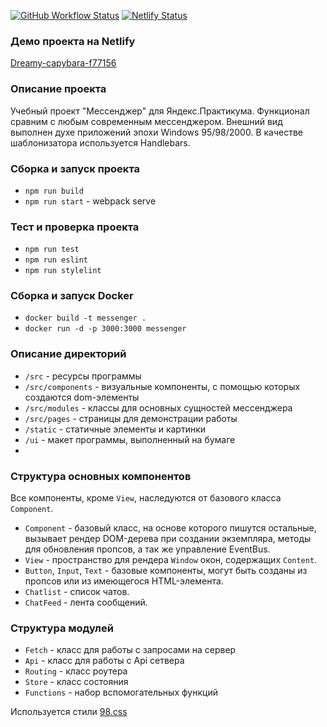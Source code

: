 
[![GitHub Workflow Status](https://img.shields.io/github/actions/workflow/status/djpont/middle.messenger.praktikum.yandex/tests.yml)](https://github.com/djpont/middle.messenger.praktikum.yandex/actions)
[![Netlify Status](https://api.netlify.com/api/v1/badges/b32e09ac-0be1-44f2-ac50-b754434586f1/deploy-status)](https://app.netlify.com/sites/dreamy-capybara-f77156/deploys)

### Демо проекта на Netlify
[Dreamy-capybara-f77156](https://dreamy-capybara-f77156.netlify.app)

### Описание проекта
Учебный проект "Мессенджер" для Яндекс.Практикума.
Функционал сравним с любым современным мессенджером.
Внешний вид выполнен духе приложений эпохи Windows 95/98/2000.
В качестве шаблонизатора используется Handlebars.


### Сборка и запуск проекта
* `npm run build`
* `npm run start` - webpack serve

### Тест и проверка проекта
* `npm run test`
* `npm run eslint`
* `npm run stylelint`

### Сборка и запуск Docker
* `docker build -t messenger .`
* `docker run -d -p 3000:3000 messenger`


### Описание директорий
* `/src` - ресурсы программы
* `/src/components` - визуальные компоненты, с помощью которых создаются dom-элементы
* `/src/modules` - классы для основных сущностей мессенджера
* `/src/pages` - страницы для демонстрации работы
* `/static` - статичные элементы и картинки
* `/ui` - макет программы, выполненный на бумаге
* 

### Структура основных компонентов
Все компоненты, кроме `View`, наследуются от базового класса `Component`.
* `Component` - базовый класс, на основе которого пишутся остальные, вызывает рендер DOM-дерева при создании экземпляра, методы для обновления пропсов, а так же управление EventBus.
* `View` - пространство для рендера `Window` окон, содержащих `Content`.
* `Button`, `Input`, `Text` - базовые компоненты, могут быть созданы из пропсов или из имеющегося HTML-элемента.
* `Chatlist` - список чатов.
* `ChatFeed` - лента сообщений.

### Структура модулей
* `Fetch` - класс для работы с запросами на сервер
* `Api` - класс для работы с Api сетвера
* `Routing` - класс роутера
* `Store` - класс состояния
* `Functions` - набор вспомогательных функций

Используется стили [98.css](https://jdan.github.io/98.css/)
